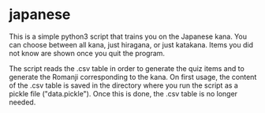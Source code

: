 japanese
========

This is a simple python3 script that trains you on the Japanese kana. You can choose between all kana, just hiragana, or just katakana. Items you did not know are shown once you quit the program.

The script reads the .csv table in order to generate the quiz items and to generate the Romanji corresponding to the kana. On first usage, the content of the .csv table is saved in the directory where you run the script as a pickle file ("data.pickle"). Once this is done, the .csv table is no longer needed.